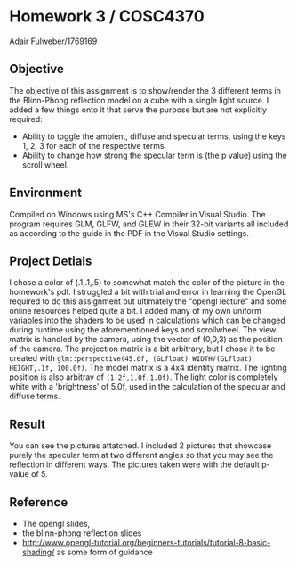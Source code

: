 # Homework 3 / COSC4370
Adair Fulweber/1769169  
## Objective
The objective of this assignment is to show/render the 3 different terms in the Blinn-Phong reflection model on a cube with a single light source. I added a few things onto it that serve the purpose but are not explicitly required:
* Ability to toggle the ambient, diffuse and specular terms, using the keys 1, 2, 3 for each of the respective terms.
* Ability to change how strong the specular term is (the p value) using the scroll wheel.
## Environment
Compiled on Windows using MS's C++ Compiler in Visual Studio. The program requires GLM, GLFW, and GLEW in their 32-bit variants all included as according to the guide in the PDF in the Visual Studio settings. 
## Project Detials
I chose a color of (.1,.1,.5) to somewhat match the color of the picture in the homework's pdf. I struggled a bit with trial and error in learning the OpenGL required to do this assignment but ultimately the "opengl lecture" and some online resources helped quite a bit. I added many of my own uniform variables into the shaders to be used in calculations which can be changed during runtime using the aforementioned keys and scrollwheel. The view matrix is handled by the camera, using the vector of (0,0,3) as the position of the camera. The projection matrix is a bit arbitrary, but I chose it to be created with `glm::perspective(45.0f, (GLfloat) WIDTH/(GLfloat) HEIGHT,.1f, 100.0f)`. The model matrix is a 4x4 identity matrix. The lighting position is also arbitray of `(1.2f,1.0f,1.0f)`. The light color is completely white with a 'brightness' of 5.0f, used in the calculation of the specular and diffuse terms. 
## Result
You can see the pictures attatched. I included 2 pictures that showcase purely the specular term at two different angles so that you may see the reflection in different ways. The pictures taken were with the default p-value of 5.
## Reference
* The opengl slides,
* the blinn-phong reflection slides
* http://www.opengl-tutorial.org/beginners-tutorials/tutorial-8-basic-shading/ as some form of guidance
